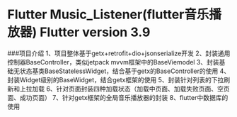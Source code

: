 # Flutter Music_Listener(flutter音乐播放器) Flutter version  3.9
###项目介绍
1、项目整体基于getx+retrofit+dio+jsonserialize开发
2、封装通用控制器BaseController，类似jetpack mvvm框架中的BaseViemodel
3、封装基础无状态基类BaseStatelessWidget，结合基于getx的BaseController的使用
4、封装Widget级别的BaseWidget，结合getx框架的使用
5、封装针对列表的下拉刷新和上拉加载
6、针对页面封装四种加载状态（加载中页面、加载失败页面、空页面、成功页面）
7、针对getx框架的全局音乐播放器的封装
8、flutter中数据库的使用
